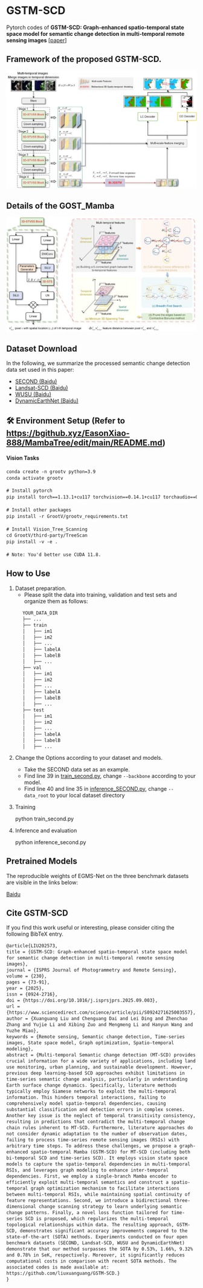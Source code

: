 # GSTM-SCD
Pytorch codes of **GSTM-SCD: Graph-enhanced spatio-temporal state space model for semantic change detection in multi-temporal remote sensing images** [[paper](https://doi.org/10.1016/j.isprsjprs.2025.09.003)]

## Framework of the proposed GSTM-SCD. 
![Framework](Framework.jpg)
## Details of the GOST_Mamba
![GOST_Mamba](GOST_Mamba.jpg)

## Dataset Download

In the following, we summarize the processed semantic change detection data set used in this paper:

* [SECOND (Baidu)](https://pan.baidu.com/s/1RFhlO9_1KaFcIdTqblJIbA?pwd=dn84)
* [Landsat-SCD (Baidu)](https://pan.baidu.com/s/17tcdFBgMfx6d_BOsX6lzbw?pwd=hy5w)
* [WUSU (Baidu)](https://pan.baidu.com/s/1wDfVPU5bKpujBAZQTKpdYg?pwd=pxhq)
* [DynamicEarthNet (Baidu)](https://pan.baidu.com/s/1KekpsM2OXuXqeFy4pOv_XA?pwd=yfyg)

## 🛠️ Environment Setup (Refer to https://bgithub.xyz/EasonXiao-888/MambaTree/edit/main/README.md)

#### Vision Tasks
```txt
conda create -n grootv python=3.9
conda activate grootv

# Install pytorch 
pip install torch==1.13.1+cu117 torchvision==0.14.1+cu117 torchaudio==0.13.1 --extra-index-url https://download.pytorch.org/whl/cu117

# Install other packages
pip install -r GrootV/grootv_requirements.txt 

# Install Vision_Tree_Scanning
cd GrootV/third-party/TreeScan
pip install -v -e .

# Note: You'd better use CUDA 11.8.
```

## How to Use
1. Dataset preparation.
   * Please split the data into training, validation and test sets and organize them as follows:
```
      YOUR_DATA_DIR
      ├── ...
      ├── train
      │   ├── im1
      │   ├── im2
      │   ├── ...
      │   ├── labelA
      │   ├── labelB
      │   ├── ...
      ├── val
      │   ├── im1
      │   ├── im2
      │   ├── ...
      │   ├── labelA
      │   ├── labelB
      │   ├── ...
      ├── test
      │   ├── im1
      │   ├── im2
      │   ├── ...
      │   ├── labelA
      │   ├── labelB
      │   ├── ...
```

2. Change the Options according to your dataset and models.
   * Take the SECOND data set as an example.
   * Find line 39 in [train_second.py](https://bgithub.xyz/liuxuanguang/GSTM-SCD/blob/main/train_second.py), change `--backbone` according to your model.
   * Find line 40 and line 35 in [inference_SECOND.py](https://github.com/IceStreams/EGMS-Net/blob/main/inference_SECOND.py), change `--data_root` to your local dataset directory

3. Training
   
   python train_second.py

5. Inference and evaluation
   
   python inference_second.py

## Pretrained Models

The reproducible weights of EGMS-Net on the three benchmark datasets are visible in the links below:

[Baidu](https://pan.baidu.com/s/1NGFO1pVdEHfOF4YGOvDfmA?pwd=h9kp)

## Cite GSTM-SCD

If you find this work useful or interesting, please consider citing the following BibTeX entry.

```
@article{LIU202573,
title = {GSTM-SCD: Graph-enhanced spatio-temporal state space model for semantic change detection in multi-temporal remote sensing images},
journal = {ISPRS Journal of Photogrammetry and Remote Sensing},
volume = {230},
pages = {73-91},
year = {2025},
issn = {0924-2716},
doi = {https://doi.org/10.1016/j.isprsjprs.2025.09.003},
url = {https://www.sciencedirect.com/science/article/pii/S0924271625003557},
author = {Xuanguang Liu and Chenguang Dai and Lei Ding and Zhenchao Zhang and Yujie Li and Xibing Zuo and Mengmeng Li and Hanyun Wang and Yuzhe Miao},
keywords = {Remote sensing, Semantic change detection, Time-series images, State space model, Graph optimization, Spatio-temporal modeling},
abstract = {Multi-temporal Semantic change detection (MT-SCD) provides crucial information for a wide variety of applications, including land use monitoring, urban planning, and sustainable development. However, previous deep learning-based SCD approaches exhibit limitations in time-series semantic change analysis, particularly in understanding Earth surface change dynamics. Specifically, literature methods typically employ Siamese networks to exploit the multi-temporal information. This hinders temporal interactions, failing to comprehensively model spatio-temporal dependencies, causing substantial classification and detection errors in complex scenes. Another key issue is the neglect of temporal transitivity consistency, resulting in predictions that contradict the multi-temporal change chain rules inherent to MT-SCD. Furthermore, literature approaches do not consider dynamic adaptation to the number of observation dates, failing to process time-series remote sensing images (RSIs) with arbitrary time steps. To address these challenges, we propose a graph-enhanced spatio-temporal Mamba (GSTM-SCD) for MT-SCD (including both bi-temporal SCD and time-series SCD). It employs vision state space models to capture the spatio-temporal dependencies in multi-temporal RSIs, and leverages graph modeling to enhance inter-temporal dependencies. First, we employ a single-branch Mamba encoder to efficiently exploit multi-temporal semantics and construct a spatio-temporal graph optimization mechanism to facilitate interactions between multi-temporal RSIs, while maintaining spatial continuity of feature representations. Second, we introduce a bidirectional three-dimensional change scanning strategy to learn underlying semantic change patterns. Finally, a novel loss function tailored for time-series SCD is proposed, which regularizes the multi-temporal topological relationships within data. The resulting approach, GSTM-SCD, demonstrates significant accuracy improvements compared to the state-of-the-art (SOTA) methods. Experiments conducted on four open benchmark datasets (SECOND, Landsat-SCD, WUSU and DynamicEarthNet) demonstrate that our method surpasses the SOTA by 0.53%, 1.66%, 9.32% and 0.78% in SeK, respectively. Moreover, it significantly reduces computational costs in comparison with recent SOTA methods. The associated codes is made available at: https://github.com/liuxuanguang/GSTM-SCD.}
}
```
